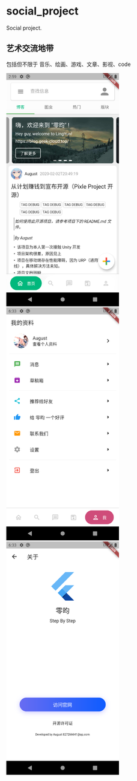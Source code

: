# social_project

Social project.


## 艺术交流地带
包括但不限于 音乐、绘画、游戏、文章、影视、code

<img src="./screenshots/Screenshot_1.png" width=300 ><img src="./screenshots/Screenshot_2.png" width=300 ><img src="./screenshots/Screenshot_3.png" width=300 >
